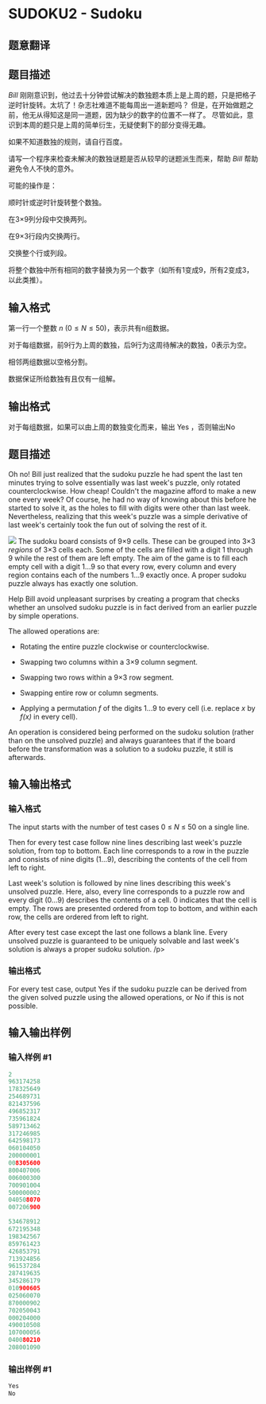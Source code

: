 # SUDOKU2 - Sudoku

## 题意翻译

## 题目描述

$Bill$ 刚刚意识到，他过去十分钟尝试解决的数独题本质上是上周的题，只是把格子逆时针旋转。太坑了！杂志社难道不能每周出一道新题吗？ 但是，在开始做题之前，他无从得知这是同一道题，因为缺少的数字的位置不一样了。 尽管如此，意识到本周的题只是上周的简单衍生，无疑使剩下的部分变得无趣。

如果不知道数独的规则，请自行百度。

请写一个程序来检查未解决的数独谜题是否从较早的谜题派生而来，帮助 $Bill$ 帮助避免令人不快的意外。

可能的操作是：

顺时针或逆时针旋转整个数独。

在3×9列分段中交换两列。

在9×3行段内交换两行。

交换整个行或列段。

将整个数独中所有相同的数字替换为另一个数字（如所有1变成9，所有2变成3，以此类推）。

## 输入格式

第一行一个整数 $n$ $(0≤N≤50)$，表示共有n组数据。

对于每组数据，前9行为上周的数独，后9行为这周待解决的数独，0表示为空。

相邻两组数据以空格分割。

数据保证所给数独有且仅有一组解。

## 输出格式

对于每组数据，如果可以由上周的数独变化而来，输出 Yes ，否则输出No

## 题目描述

Oh no! Bill just realized that the sudoku puzzle he had spent the last ten minutes trying to solve essentially was last week's puzzle, only rotated counterclockwise. How cheap! Couldn't the magazine afford to make a new one every week? Of course, he had no way of knowing about this before he started to solve it, as the holes to fill with digits were other than last week. Nevertheless, realizing that this week's puzzle was a simple derivative of last week's certainly took the fun out of solving the rest of it.

![](https://cdn.luogu.com.cn/upload/vjudge_pic/SP1833/069e5c26dbb2c85e4ec79724b3dd18530542b849.png) The sudoku board consists of 9×9 cells. These can be grouped into 3×3 _regions_ of 3×3 cells each. Some of the cells are filled with a digit 1 through 9 while the rest of them are left empty. The aim of the game is to fill each empty cell with a digit 1...9 so that every row, every column and every region contains each of the numbers 1...9 exactly once. A proper sudoku puzzle always has exactly one solution.

Help Bill avoid unpleasant surprises by creating a program that checks whether an unsolved sudoku puzzle is in fact derived from an earlier puzzle by simple operations.

The allowed operations are:

- Rotating the entire puzzle clockwise or counterclockwise.

- Swapping two columns within a 3×9 column segment.

- Swapping two rows within a 9×3 row segment.

- Swapping entire row or column segments.

- Applying a permutation _f_ of the digits 1...9 to every cell (i.e. replace _x_ by _f(x)_ in every cell).

An operation is considered being performed on the sudoku solution (rather than on the unsolved puzzle) and always guarantees that if the board before the transformation was a solution to a sudoku puzzle, it still is afterwards.

## 输入输出格式

### 输入格式

 The input starts with the number of test cases 0 ≤ _N_ ≤ 50 on a single line.

Then for every test case follow nine lines describing last week's puzzle solution, from top to bottom. Each line corresponds to a row in the puzzle and consists of nine digits (1...9), describing the contents of the cell from left to right.

Last week's solution is followed by nine lines describing this week's unsolved puzzle. Here, also, every line corresponds to a puzzle row and every digit (0...9) describes the contents of a cell. 0 indicates that the cell is empty. The rows are presented ordered from top to bottom, and within each row, the cells are ordered from left to right.

After every test case except the last one follows a blank line. Every unsolved puzzle is guaranteed to be uniquely solvable and last week's solution is always a proper sudoku solution. /p>

### 输出格式

For every test case, output Yes if the sudoku puzzle can be derived from the given solved puzzle using the allowed operations, or No if this is not possible.

## 输入输出样例

### 输入样例 #1

```cpp
2
963174258
178325649
254689731
821437596
496852317
735961824
589713462
317246985
642598173
060104050
200000001
008305600
800407006
006000300
700901004
500000002
040508070
007206900

534678912
672195348
198342567
859761423
426853791
713924856
961537284
287419635
345286179
010900605
025060070
870000902
702050043
000204000
490010508
107000056
040080210
208001090
```


### 输出样例 #1

```cpp
Yes
No
```


